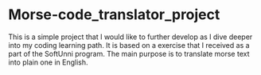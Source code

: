 # Morse-code_translator_project
This is a simple project that I would like to further develop as I dive deeper into my coding learning path.
It is based on a exercise that I received as a part of the SoftUnni program. The main purpose is to translate morse text into plain one in English. 
